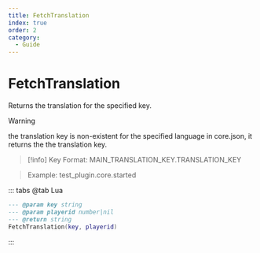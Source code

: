 ```yaml
---
title: FetchTranslation
index: true
order: 2
category:
  - Guide
---
```


# FetchTranslation
Returns the translation for the specified key.
> [!warning]
> the translation key is non-existent for the specified language in core.json, it returns the the translation key.

> [!info]
> Key Format: MAIN_TRANSLATION_KEY.TRANSLATION_KEY

> Example: test_plugin.core.started


::: tabs
@tab Lua
```lua
--- @param key string
--- @param playerid number|nil
--- @return string
FetchTranslation(key, playerid)
```

:::